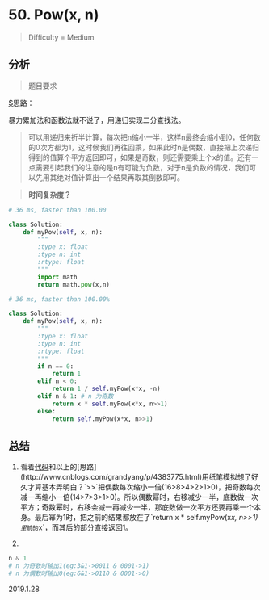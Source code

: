 # 50. Pow(x, n)
> Difficulty = Medium

## 分析

> 题目要求
> 
> 

[$](http://www.cnblogs.com/grandyang/p/4383775.html)思路：

暴力累加法和函数法就不说了，用递归实现二分查找法。
> 可以用递归来折半计算，每次把n缩小一半，这样n最终会缩小到0，任何数的0次方都为1，这时候我们再往回乘，如果此时n是偶数，直接把上次递归得到的值算个平方返回即可，如果是奇数，则还需要乘上个x的值。还有一点需要引起我们的注意的是n有可能为负数，对于n是负数的情况，我们可以先用其绝对值计算出一个结果再取其倒数即可。


> **时间复杂度？**

```python
# 36 ms, faster than 100.00

class Solution:
    def myPow(self, x, n):
        """
        :type x: float
        :type n: int
        :rtype: float
        """
        import math
        return math.pow(x,n)
```

```python
# 36 ms, faster than 100.00%

class Solution:
	def myPow(self, x, n):
		"""
		:type x: float
		:type n: int
		:rtype: float
		"""
		if n == 0:
			return 1
		elif n < 0:
			return 1 / self.myPow(x*x, -n)
		elif n & 1: # n 为奇数
			return x * self.myPow(x*x, n>>1)
		else:
			return self.myPow(x*x, n>>1)
```

## 总结

1. 看着[代码](https://github.com/apachecn/awesome-algorithm/blob/master/docs/Leetcode_Solutions/Python/050._pow(x%2C_n).md)和以上的[思路](http://www.cnblogs.com/grandyang/p/4383775.html)用纸笔模拟想了好久才算基本弄明白？`>>`把偶数每次缩小一倍(16>8>4>2>1>0)，把奇数每次减一再缩小一倍(14>7>3>1>0)。所以偶数幂时，右移减少一半，底数做一次平方；奇数幂时，右移会减一再减少一半，那底数做一次平方还要再乘一个本身。最后幂为1时，把之前的结果都放在了`return x * self.myPow(x*x, n>>1)`里`*`前的`x`，而其后的部分直接返回1。

2. 
```python
n & 1
# n 为奇数时输出1(eg:3&1->0011 & 0001->1)
# n 为偶数时输出0(eg:6&1->0110 & 0001->0)
```

2019.1.28
